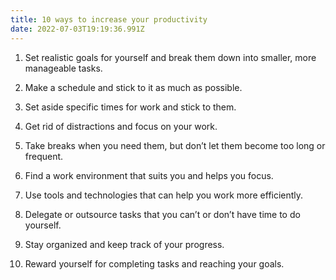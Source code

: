 ```yaml
---
title: 10 ways to increase your productivity
date: 2022-07-03T19:19:36.991Z
---
```


1. Set realistic goals for yourself and break them down into smaller, more manageable tasks.

2. Make a schedule and stick to it as much as possible.

3. Set aside specific times for work and stick to them.

4. Get rid of distractions and focus on your work.

5. Take breaks when you need them, but don’t let them become too long or frequent.

6. Find a work environment that suits you and helps you focus.

7. Use tools and technologies that can help you work more efficiently.

8. Delegate or outsource tasks that you can’t or don’t have time to do yourself.

9. Stay organized and keep track of your progress.

10. Reward yourself for completing tasks and reaching your goals.
